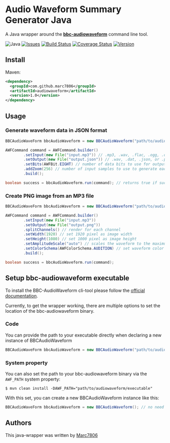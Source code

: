# Audio Waveform Summary Generator Java
A Java wrapper around the **[bbc-audiowaveform](https://github.com/bbc/audiowaveform)** command line tool. 

![Java](https://img.shields.io/badge/Java-11+-brightgreen.svg)
[![Issues](https://img.shields.io/github/issues/marc7806/bbc-audiowaveform-cli-wrapper)](https://github.com/marc7806/bbc-audiowaveform-cli-wrapper/issues)
[![Build Status](https://img.shields.io/travis/marc7806/bbc-audiowaveform-cli-wrapper)](https://travis-ci.org/github/marc7806/bbc-audiowaveform-cli-wrapper)
[![Coverage Status](https://img.shields.io/sonar/coverage/sonarcloud-marc7806?server=https%3A%2F%2Fsonarcloud.io)](https://sonarcloud.io/dashboard?id=sonarcloud-marc7806)
[![Version](https://img.shields.io/maven-central/v/com.github.marc7806/audiowaveform)](https://search.maven.org/artifact/com.github.marc7806/audiowaveform/1.0/jar)

## Install
Maven:
```xml
<dependency>
  <groupId>com.github.marc7806</groupId>
  <artifactId>audiowaveform</artifactId>
  <version>1.0</version>
</dependency>
```

## Usage
### Generate waveform data in JSON format
```java
BBCAudioWaveForm bbcAudioWaveform = new BBCAudioWaveform("path/to/audiowaveform/executable");

AWFCommand command = AWFCommand.builder()
        .setInput(new File("input.mp3")) // .mp3, .wav, .flac, .ogg, .oga, or .dat
        .setOutput(new File("output.json")) // .wav, .dat, .json, or .png
        .setBits(AWFBit.EIGHT) // number of data bits to use for output waveform data points
        .addZoom(256) // number of input samples to use to generate each output waveform data point
        .build();

boolean success = bbcAudioWaveform.run(command); // returns true if success, otherwise false
```

### Create PNG image from an MP3 file
```java
BBCAudioWaveForm bbcAudioWaveform = new BBCAudioWaveform("path/to/audiowaveform/executable");

AWFCommand command = AWFCommand.builder()
        .setInput(new File("input.mp3"))
        .setOutput(new File("output.png"))
        .splitChannels() // render for each channel
        .setWidth(1920) // set 1920 pixel as image width
        .setHeight(1080) // set 1000 pixel as image height
        .setAmplitudeScale("auto") // scales the waveform to the maximum height
        .setColorSchema(AWFColorSchema.AUDITION) // set waveform color schema (default is audacity)
        .build();

boolean success = bbcAudioWaveform.run(command);
```

## Setup bbc-audiowaveform executable
To install the BBC-AudioWaveform cli-tool please follow the [official documentation](https://github.com/bbc/audiowaveform).

Currently, to get the wrapper working, there are multiple options to set the location of the bbc-audiowaveform binary.

### Code
You can provide the path to your executable directly when declaring a new instance of BBCAudioWaveform
```java
BBCAudioWaveForm bbcAudioWaveform = new BBCAudioWaveform("path/to/audiowaveform/executable");
```

### System property
You can also set the path to your bbc-audiowaveform binary via the ```AWF_PATH``` system property:
```
$ mvn clean install -DAWF_PATH="path/to/audiowaveform/executable"
```
With this set, you can create a new BBCAudioWaveform instance like this:
```java
BBCAudioWaveForm bbcAudioWaveform = new BBCAudioWaveform(); // no need for path, because binary path is set via system property;
```

## Authors
This java-wrapper was written by [Marc7806](https://github.com/marc7806/)